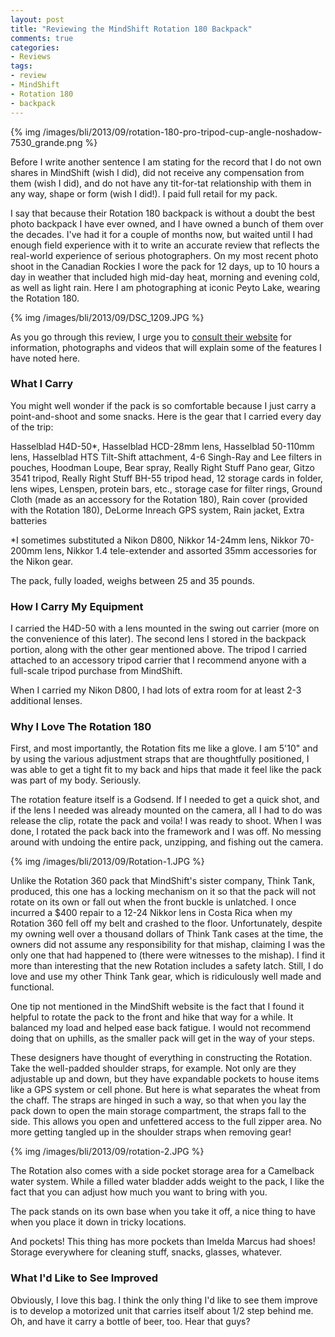 ```yaml
---
layout: post
title: "Reviewing the MindShift Rotation 180 Backpack"
comments: true
categories:
- Reviews
tags:
- review
- MindShift
- Rotation 180
- backpack
---
```


{% img /images/bli/2013/09/rotation-180-pro-tripod-cup-angle-noshadow-7530_grande.png %}

Before I write another sentence I am stating for the record that I do not own shares in MindShift (wish I did), did not receive any compensation from them (wish I did), and do not have any tit-for-tat relationship with them in any way, shape or form (wish I did!). I paid full retail for my pack. 

<!--more-->

I say that because their Rotation 180 backpack is without a doubt the best photo backpack I have ever owned, and I have owned a bunch of them over the decades. I've had it for a couple of months now, but waited until I had enough field experience with it to write an accurate review that reflects the real-world experience of serious photographers. On my most recent photo shoot in the Canadian Rockies I wore the pack for 12 days, up to 10 hours a day in weather that included high mid-day heat, morning and evening cold, as well as light rain. Here I am photographing at iconic Peyto Lake, wearing the Rotation 180. 

{% img /images/bli/2013/09/DSC_1209.JPG %}

As you go through this review, I urge you to [consult their website](http://www.mindshiftgear.com) for information, photographs and videos that will explain some of the features I have noted here. 

### What I Carry

You might well wonder if the pack is so comfortable because I just carry a point-and-shoot and some snacks. Here is the gear that I carried every day of the trip:

Hasselblad H4D-50*, Hasselblad HCD-28mm lens, Hasselblad 50-110mm lens, Hasselblad HTS Tilt-Shift attachment, 4-6 Singh-Ray and Lee filters in pouches, Hoodman Loupe, Bear spray, Really Right Stuff Pano gear, Gitzo 3541 tripod, Really Right Stuff BH-55 tripod head, 12 storage cards in folder, lens wipes, Lenspen, protein bars, etc., storage case for filter rings, Ground Cloth (made as an accessory for the Rotation 180), Rain cover (provided with the Rotation 180), DeLorme Inreach GPS system, Rain jacket, Extra batteries

*I sometimes substituted a Nikon D800, Nikkor 14-24mm lens, Nikkor 70-200mm lens, Nikkor 1.4 tele-extender and assorted 35mm accessories for the Nikon gear. 

The pack, fully loaded, weighs between 25 and 35 pounds. 

### How I Carry My Equipment

I carried the H4D-50 with a lens mounted in the swing out carrier (more on the convenience of this later). The second lens I stored in the backpack portion, along with the other gear mentioned above. The tripod I carried attached to an accessory tripod carrier that I recommend anyone with a full-scale tripod purchase from MindShift. 

When I carried my Nikon D800, I had lots of extra room for at least 2-3 additional lenses. 

### Why I Love The Rotation 180

First, and most importantly, the Rotation fits me like a glove. I am 5'10" and by using the various adjustment straps that are thoughtfully positioned, I was able to get a tight fit to my back and hips that made it feel like the pack was part of my body. Seriously. 

The rotation feature itself is a Godsend. If I needed to get a quick shot, and if the lens I needed was already mounted on the camera, all I had to do was release the clip, rotate the pack and voila! I was ready to shoot. When I was done, I rotated the pack back into the framework and I was off. No messing around with undoing the entire pack, unzipping, and fishing out the camera. 

{% img /images/bli/2013/09/Rotation-1.JPG %}

Unlike the Rotation 360 pack that MindShift's sister company, Think Tank, produced, this one has a locking mechanism on it so that the pack will not rotate on its own or fall out when the front buckle is unlatched. I once incurred a $400 repair to a 12-24 Nikkor lens in Costa Rica when my Rotation 360 fell off my belt and crashed to the floor. Unfortunately, despite my owning well over a thousand dollars of Think Tank cases at the time, the owners did not assume any responsibility for that mishap, claiming I was the only one that had happened to (there were witnesses to the mishap). I find it more than interesting that the new Rotation includes a safety latch. Still, I do love and use my other Think Tank gear, which is ridiculously well made and functional.

One tip not mentioned in the MindShift website is the fact that I found it helpful to rotate the pack to the front and hike that way for a while. It balanced my load and helped ease back fatigue. I would not recommend doing that on uphills, as the smaller pack will get in the way of your steps. 

These designers have thought of everything in constructing the Rotation. Take the well-padded shoulder straps, for example. Not only are they adjustable up and down, but they have expandable pockets to house items like a GPS system or cell phone. But here is what separates the wheat from the chaff. The straps are hinged in such a way, so that when you lay the pack down to open the main storage compartment, the straps fall to the side. This allows you open and unfettered access to the full zipper area. No more getting tangled up in the shoulder straps when removing gear!

{% img /images/bli/2013/09/rotation-2.JPG %}


The Rotation also comes with a side pocket storage area for a Camelback water system. While a filled water bladder adds weight to the pack, I like the fact that you can adjust how much you want to bring with you. 

The pack stands on its own base when you take it off, a nice thing to have when you place it down in tricky locations. 

And pockets! This thing has more pockets than Imelda Marcus had shoes! Storage everywhere for cleaning stuff, snacks, glasses, whatever.  

### What I'd Like to See Improved

Obviously, I love this bag. I think the only thing I'd like to see them improve is to develop a motorized unit that carries itself about 1/2 step behind me. Oh, and have it carry a bottle of beer, too. Hear that guys?
